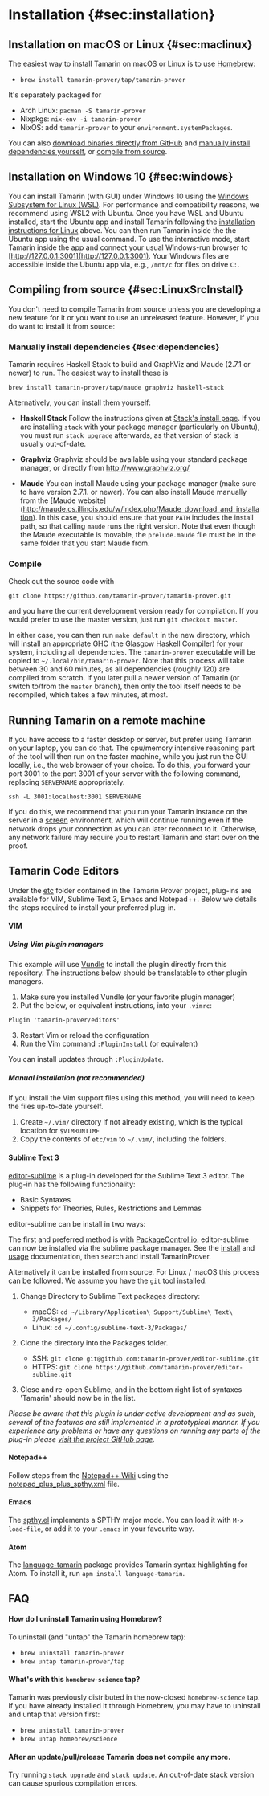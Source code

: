 
Installation {#sec:installation}
============

## Installation on macOS or Linux {#sec:maclinux}

The easiest way to install Tamarin on macOS or Linux is to use
[Homebrew](http://brew.sh/):

  * `brew install tamarin-prover/tap/tamarin-prover`

It's separately packaged for

  - Arch Linux: `pacman -S tamarin-prover`
  - Nixpkgs: `nix-env -i tamarin-prover`
  - NixOS: add `tamarin-prover` to your `environment.systemPackages`.

You can also [download binaries directly from GitHub](https://github.com/tamarin-prover/tamarin-prover/releases)
and [manually install dependencies yourself](#sec:dependencies), or [compile from source](#sec:LinuxSrcInstall).

## Installation on Windows 10 {#sec:windows}

You can install Tamarin (with GUI) under Windows 10 using the [Windows Subsystem for Linux (WSL)](https://docs.microsoft.com/windows/wsl/install-win10).
For performance and compatibility reasons, we recommend using WSL2 with Ubuntu.
Once you have WSL and Ubuntu installed, start the Ubuntu app and install Tamarin following the [installation instructions for Linux](#sec:maclinux) above.
You can then run Tamarin inside the the Ubuntu app using the usual command.
To use the interactive mode, start Tamarin inside the app and connect your usual Windows-run browser to [http://127.0.0.1:3001](http://127.0.0.1:3001).
Your Windows files are accessible inside the Ubuntu app via, e.g., `/mnt/c` for files on drive `C:`.

## Compiling from source {#sec:LinuxSrcInstall}

You don't need to compile Tamarin from source unless you are developing a new feature for it or you
want to use an unreleased feature. However, if you do want to install it from source:

### Manually install dependencies {#sec:dependencies}

Tamarin requires Haskell Stack to build and GraphViz and Maude (2.7.1 or newer) to run. The easiest way to
install these is

```
brew install tamarin-prover/tap/maude graphviz haskell-stack
```

Alternatively, you can install them yourself:

  - **Haskell Stack** Follow the instructions given at [Stack's install
    page](https://github.com/commercialhaskell/stack/blob/master/doc/install_and_upgrade.md). If you
    are installing `stack` with your package manager (particularly on Ubuntu), you must run `stack
    upgrade` afterwards, as that version of stack is usually out-of-date.

  - **Graphviz** Graphviz should be available using your standard package manager, or directly from
    <http://www.graphviz.org/>

  - **Maude** You can install Maude using your package manager (make sure to have version 2.7.1. or
    newer). You can also install Maude manually from the [Maude website]
    (http://maude.cs.illinois.edu/w/index.php/Maude_download_and_installation).
    In this case, you should ensure that your `PATH`
    includes the install path, so that calling `maude` runs the right version. Note that even though
    the Maude executable is movable, the `prelude.maude` file must be in the same folder that you
    start Maude from.

### Compile

Check out the source code with

```
git clone https://github.com/tamarin-prover/tamarin-prover.git
```

and you have the current development version ready for compilation. If you would prefer to use the
master version, just run `git checkout master`.

In either case, you can then run `make default` in the new directory, which will install an
appropriate GHC (the Glasgow Haskell Compiler) for your system, including all dependencies. The
`tamarin-prover` executable will be copied to `~/.local/bin/tamarin-prover`. Note that this process
will take between 30 and 60 minutes, as all dependencies (roughly 120) are compiled from scratch. If
you later pull a newer version of Tamarin (or switch to/from the `master` branch), then only the
tool itself needs to be recompiled, which takes a few minutes, at most.

Running Tamarin on a remote machine
---------------------------------

If you have access to a faster desktop or server, but prefer using
Tamarin on your laptop, you can do that. The cpu/memory intensive
reasoning part of the tool will then run on the faster machine, while you
just run the GUI locally, i.e., the web browser of your choice. To do
this, you forward your port 3001 to the port 3001 of your server
with the following command, replacing ```SERVERNAME``` appropriately.

```
ssh -L 3001:localhost:3001 SERVERNAME
```

If you do this, we recommend that you run your Tamarin instance on
the server in a [screen](https://www.gnu.org/software/screen/manual/screen.html) environment, which will continue
running even if the network drops your connection as you can later
reconnect to it. Otherwise, any network failure may require you to
restart Tamarin and start over on the proof.

Tamarin Code Editors
--------------------

Under the [etc](https://github.com/tamarin-prover/tamarin-prover/tree/develop/etc) folder contained
in the Tamarin Prover project, plug-ins are available for VIM, Sublime Text 3, Emacs and
Notepad++. Below we details the steps required to install your preferred plug-in.

#### VIM

##### Using Vim plugin managers

This example will use [Vundle](https://github.com/VundleVim/Vundle.vim) to install the plugin directly
from this repository. The instructions below should be translatable to other plugin managers.

1. Make sure you installed Vundle (or your favorite plugin manager)
2. Put the below, or equivalent instructions, into your `.vimrc`:

```vimrc
Plugin 'tamarin-prover/editors'
```
3. Restart Vim or reload the configuration
4. Run the Vim command `:PluginInstall` (or equivalent)

You can install updates through `:PluginUpdate`.

##### Manual installation (not recommended)

If you install the Vim support files using this method, you will need to keep the files up-to-date yourself.

1. Create `~/.vim/` directory if not already existing, which is the typical location for `$VIMRUNTIME`
2. Copy the contents of `etc/vim` to `~/.vim/`, including the folders.

#### Sublime Text 3

[editor-sublime](https://github.com/tamarin-prover/editor-sublime) is a plug-in developed for the Sublime Text 3 editor. The plug-in has the following functionality:
- Basic Syntaxes
- Snippets for Theories, Rules, Restrictions and Lemmas

editor-sublime can be install in two ways:

The first and preferred method is with [PackageControl.io](https://packagecontrol.io/). editor-sublime can now be installed via the sublime package manager. See the [install](https://packagecontrol.io/installation) and [usage](https://packagecontrol.io/docs/usage) documentation, then search and install Tamarin​Prover.

Alternatively it can be installed from source. For Linux / macOS this process can be followed. We assume you have
the `git` tool installed.

1. Change Directory to Sublime Text packages directory:
    + macOS: `cd ~/Library/Application\ Support/Sublime\ Text\ 3/Packages/`
    + Linux: `cd ~/.config/sublime-text-3/Packages/`

2. Clone the directory into the Packages folder.
    + SSH: `git clone git@github.com:tamarin-prover/editor-sublime.git`
    + HTTPS: `git clone https://github.com/tamarin-prover/editor-sublime.git`

3. Close and re-open Sublime, and in the bottom right list of syntaxes 'Tamarin' should now be in the list.

*Please be aware that this plugin is under active development and as such, several of the features are still implemented in a prototypical manner. If you experience any problems or have any questions on running any parts of the plug-in please [visit the project GitHub page](https://github.com/tamarin-prover/editor-sublime).*

#### Notepad++

Follow steps from the [Notepad++ Wiki](http://docs.notepad-plus-plus.org/index.php/User_Defined_Language_Files#How_to_install_user_defined_language_files) using the [notepad_plus_plus_spthy.xml](https://github.com/tamarin-prover/tamarin-prover/blob/develop/etc/notepad_plus_plus_spthy.xml) file.

#### Emacs

The [spthy.el](https://github.com/tamarin-prover/tamarin-prover/blob/develop/etc/spthy-mode.el)
implements a SPTHY major mode. You can load it with `M-x load-file`, or add it to your `.emacs` in
your favourite way.

#### Atom

The [language-tamarin](https://atom.io/packages/language-tamarin) package provides Tamarin syntax
highlighting for Atom. To install it, run `apm install language-tamarin`.

FAQ
---

#### How do I uninstall Tamarin using Homebrew?

To uninstall (and "untap" the Tamarin homebrew tap):

  * `brew uninstall tamarin-prover`
  * `brew untap tamarin-prover/tap`

#### What's with this `homebrew-science` tap?

Tamarin was previously distributed in the now-closed `homebrew-science` tap. If you have already
installed it through Homebrew, you may have to uninstall and untap that version first:

  * `brew uninstall tamarin-prover`
  * `brew untap homebrew/science`

#### After an update/pull/release Tamarin does not compile any more.

Try running `stack upgrade` and `stack update`. An out-of-date stack version can cause spurious
compilation errors.
